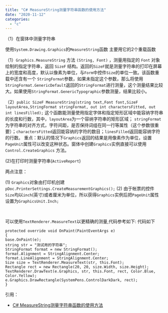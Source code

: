 ```yaml
---
title: "C# MeasureString测量字符串函数的使用方法"
date: "2020-11-12"
categories: 
  - "c"
---
```


（1）在窗体中测量字符串

使用`System.Drawing.Graphics`的`MeasureString`函数 主要用它的2个重载函数

（1）`Graphics.MeasureString` 方法 `(String, Font)` ，测量用指定的 `Font` 对象绘制的指定字符串，返回 `SizeF` 结构。返回的`SizeF`就是测量字符串的打印在屏幕上的宽度和高度，默认以像素为单位，与`Form`中控件`Size`的单位一致。该函数重载中还含有一个 `StringFormat`参数，如果未指定这个参数，那么将使用`StringFormat.GenericDefault`返回的`StringFormat`进行测量，这个测量结果比较大。如果使用`StringFormat.GenericTypographic`参数测量，结果比较小。

（2）`public SizeF MeasureString(string text,Font font,SizeF layoutArea,StringFormat stringFormat, out int charactersFitted, out int linesFilled);` 这个函数能测量使用指定字体和指定矩形区域中能容纳字符串的长度和行数，其中，`layoutArea`为一个容纳字符串的矩形区域； `stringFormat`为字符串的对齐方式，字符间距，是否保持词组在同一行等属性（这个参数很重要）；`charactersFitted`返回能容纳的字符的数目；`linesFilled`返回能容纳字符的行数。 重点：默认的情况下`Graphics`返回的结果是用像素作为单位，设置`PageUnit`属性可以改变这种状态。窗体中创建`Graphics`实例直接可以使用`Control.CreateGraphics` 方法。

(2)在打印时测量字符串(`ActiveReport`)

两点注意：

(1) `Graphics`对象由打印机创建`pDoc.PrinterSettings.CreateMeasurementGraphics();` (2) 由于帐票的控件`Size`均以`inch`(英寸)或者厘米为单位，所以获得`Graphics`实例后把`PageUnit`属性设置为`GraphicsUnit.Inch;`

 

可以使用`TextRenderer.MeasureText`以更精确的测量,代码参考如下: 代码如下

```
protected override void OnPaint(PaintEventArgs e)
{
base.OnPaint(e);
string str = "测试用的字符串";
StringFormat format = new StringFormat();
format.Alignment = StringAlignment.Center;
format.LineAlignment = StringAlignment.Center;
Size size = TextRenderer.MeasureText(str, this.Font);
Rectangle rect = new Rectangle(20, 20, size.Width, size.Height);
TextRenderer.DrawText(e.Graphics, str, this.Font, rect, Color.Blue, Color.Yellow);
e.Graphics.DrawRectangle(SystemPens.ControlDarkDark, rect);
}
```

引用：

- [C# MeasureString测量字符串函数的使用方法](https://blog.csdn.net/WuLex/article/details/89951151)

